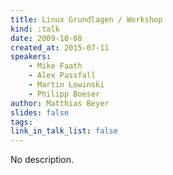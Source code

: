 ```yaml
---
title: Linux Grundlagen / Workshop
kind: :talk
date: 2009-10-08
created_at: 2015-07-11
speakers:
    - Mike Faath
    - Alex Passfall
    - Martin Lowinski
    - Philipp Boeser
author: Matthias Beyer
slides: false
tags:
link_in_talk_list: false
---
```


No description.
